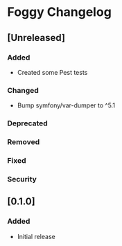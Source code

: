 <!-- Keep a Changelog guide -> https://keepachangelog.com -->

# Foggy Changelog

## [Unreleased]
### Added
- Created some Pest tests

### Changed
- Bump symfony/var-dumper to ^5.1

### Deprecated

### Removed

### Fixed

### Security

## [0.1.0]
### Added
- Initial release
